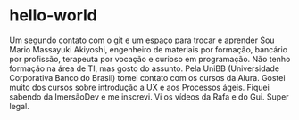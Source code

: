 # hello-world
Um segundo contato com o git e um espaço para trocar e aprender
Sou Mario Massayuki Akiyoshi, engenheiro de materiais por formação, bancário por profissão, terapeuta por vocação e
curioso em programação. Não tenho formação na área de TI, mas gosto do assunto. Pela UniBB (Universidade Corporativa
Banco do Brasil) tomei contato com os cursos da Alura. Gostei muito dos cursos sobre introdução a UX e aos Processos
ágeis. Fiquei sabendo da ImersãoDev e me inscrevi.
Vi os vídeos da Rafa e do Gui. Super legal.
